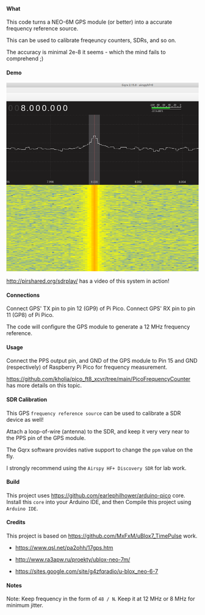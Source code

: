 #### What

This code turns a NEO-6M GPS module (or better) into a accurate frequency
reference source.

This can be used to calibrate freqeuncy counters, SDRs, and so on.

The accuracy is minimal 2e-8 it seems - which the mind fails to comprehend ;)


#### Demo

![Demo 1](./Screenshot_2022-08-19_15-42-12.png)

http://pirshared.org/sdrplay/ has a video of this system in action!


#### Connections

Connect GPS' TX pin to pin 12 (GP9) of Pi Pico. Connect GPS' RX pin to pin 11
(GP8) of Pi Pico.

The code will configure the GPS module to generate a 12 MHz frequency reference.


#### Usage

Connect the PPS output pin, and GND of the GPS module to Pin 15 and GND
(respectively) of Raspberry Pi Pico for frequency measurement.

https://github.com/kholia/pico_ft8_xcvr/tree/main/PicoFrequencyCounter has
more details on this topic.


#### SDR Calibration

This GPS `frequency reference source` can be used to calibrate a SDR device as
well!

Attach a loop-of-wire (antenna) to the SDR, and keep it very very near to the
PPS pin of the GPS module.

The Gqrx software provides native support to change the `ppm` value on the fly.

I strongly recommend using the `Airspy HF+ Discovery SDR` for lab work.


#### Build

This project uses https://github.com/earlephilhower/arduino-pico core. Install
this `core` into your Arduino IDE, and then Compile this project using `Arduino
IDE`.


#### Credits

This project is based on https://github.com/MxFxM/uBlox7_TimePulse work.

- https://www.qsl.net/pa2ohh/17gps.htm

- http://www.ra3apw.ru/proekty/ublox-neo-7m/

- https://sites.google.com/site/g4zfqradio/u-blox_neo-6-7


#### Notes

Note: Keep frequency in the form of `48 / N`. Keep it at 12 MHz or 8 MHz for
minimum jitter.
